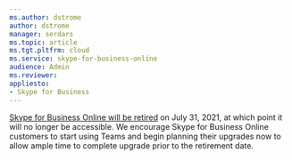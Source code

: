 ```yaml
---
ms.author: dstrome
author: dstrome
manager: serdars
ms.topic: article
ms.tgt.pltfrm: cloud
ms.service: skype-for-business-online
audience: Admin
ms.reviewer: 
appliesto:
- Skype for Business 
---
```


[Skype for Business Online will be retired](/microsoftteams/skype-for-business-online-retirement) on July 31, 2021, at which point it will no longer be accessible. We encourage Skype for Business Online customers to start using Teams and begin planning their upgrades now to allow ample time to complete upgrade prior to the retirement date.
